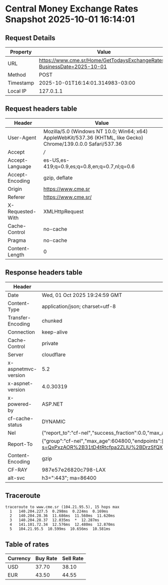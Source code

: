 # Central Money Exchange Rates Snapshot 2025-10-01 16:14:01
## Request Details

| Property | Value |
|----------|-------|
| URL | https://www.cme.sr/Home/GetTodaysExchangeRates/?BusinessDate=2025-10-01 |
| Method | POST |
| Timestamp | 2025-10-01T16:14:01.314983-03:00 |
| Local IP | 127.0.1.1 |
    
## Request headers table

| Header | Value |
|--------|-------|
| User-Agent | Mozilla/5.0 (Windows NT 10.0; Win64; x64) AppleWebKit/537.36 (KHTML, like Gecko) Chrome/139.0.0.0 Safari/537.36 |
| Accept | */* |
| Accept-Language | es-US,es-419;q=0.9,es;q=0.8,en;q=0.7,nl;q=0.6 |
| Accept-Encoding | gzip, deflate |
| Origin | https://www.cme.sr |
| Referer | https://www.cme.sr/ |
| X-Requested-With | XMLHttpRequest |
| Cache-Control | no-cache |
| Pragma | no-cache |
| Content-Length | 0 |

    
## Response headers table
| Header | Value |
|--------|-------|
| Date | Wed, 01 Oct 2025 19:24:59 GMT |
| Content-Type | application/json; charset=utf-8 |
| Transfer-Encoding | chunked |
| Connection | keep-alive |
| Cache-Control | private |
| Server | cloudflare |
| x-aspnetmvc-version | 5.2 |
| x-aspnet-version | 4.0.30319 |
| x-powered-by | ASP.NET |
| cf-cache-status | DYNAMIC |
| Nel | {"report_to":"cf-nel","success_fraction":0.0,"max_age":604800} |
| Report-To | {"group":"cf-nel","max_age":604800,"endpoints":[{"url":"https://a.nel.cloudflare.com/report/v4?s=QxPxzAOR%2B31tD4tRtcfpa2ZLlU%2BDrzSfQX4t4iZnB9XVaLoipmS5F%2F9r25WYQHTLC15y9OuKn3KDBpOjEJf%2BEQ9Tqzy2rXh5J%2FA%3D"}]} |
| Content-Encoding | gzip |
| CF-RAY | 987e57e26820c798-LAX |
| alt-svc | h3=":443"; ma=86400 |

## Traceroute 

```
traceroute to www.cme.sr (104.21.95.5), 15 hops max
  1   140.204.227.5  0.298ms  0.224ms  0.169ms 
  2   140.204.28.36  11.686ms  11.560ms  11.620ms 
  3   140.204.28.37  12.035ms  *  12.287ms 
  4   141.101.72.34  12.576ms  12.480ms  12.870ms 
  5   104.21.95.5  10.599ms  10.656ms  10.581ms 

```


## Table of rates

| Currency | Buy Rate | Sell Rate |
|----------|----------|-----------|
| USD | 37.70 | 38.10 |
| EUR | 43.50 | 44.55 |
